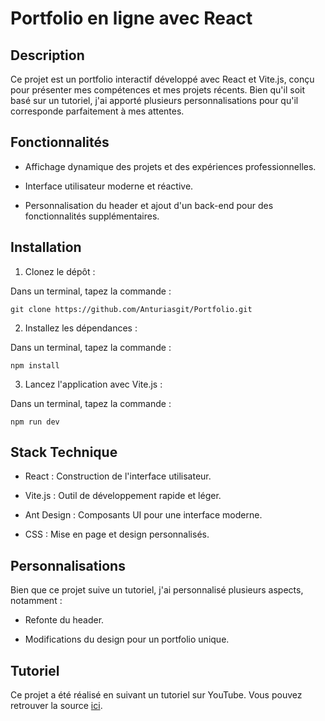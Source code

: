 # Portfolio en ligne avec React 

## Description 

Ce projet est un portfolio interactif développé avec React et Vite.js, conçu pour présenter mes compétences et mes projets récents. Bien qu'il soit basé sur un tutoriel, j'ai apporté plusieurs personnalisations pour qu'il corresponde parfaitement à mes attentes.

## Fonctionnalités

* Affichage dynamique des projets et des expériences professionnelles.

* Interface utilisateur moderne et réactive.

* Personnalisation du header et ajout d'un back-end pour des fonctionnalités supplémentaires.

## Installation

1. Clonez le dépôt :

Dans un terminal, tapez la commande :

`git clone https://github.com/Anturiasgit/Portfolio.git`


2. Installez les dépendances :

Dans un terminal, tapez la commande :

`npm install`


3. Lancez l'application avec Vite.js :

Dans un terminal, tapez la commande :

`npm run dev`

## Stack Technique

* React : Construction de l'interface utilisateur.

* Vite.js : Outil de développement rapide et léger.

* Ant Design : Composants UI pour une interface moderne.

* CSS : Mise en page et design personnalisés.

## Personnalisations

Bien que ce projet suive un tutoriel, j'ai personnalisé plusieurs aspects, notamment :

* Refonte du header.

* Modifications du design pour un portfolio unique.

## Tutoriel

Ce projet a été réalisé en suivant un tutoriel sur YouTube. Vous pouvez retrouver la source [ici](https://youtu.be/9lQ-O9Su-Mw?si=hTdcKg9aW_7CYDf0).